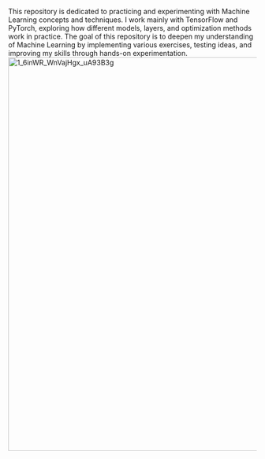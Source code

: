 This repository is dedicated to practicing and experimenting with Machine Learning concepts and techniques.
I work mainly with TensorFlow and PyTorch, exploring how different models, layers, and optimization methods work in practice.
The goal of this repository is to deepen my understanding of Machine Learning by implementing various exercises, testing ideas, and improving my skills through hands-on experimentation.
<img width="1200" height="800" alt="1_6inWR_WnVajHgx_uA93B3g" src="https://github.com/user-attachments/assets/a480df90-887c-4821-b9be-570df98d7c1f" />
